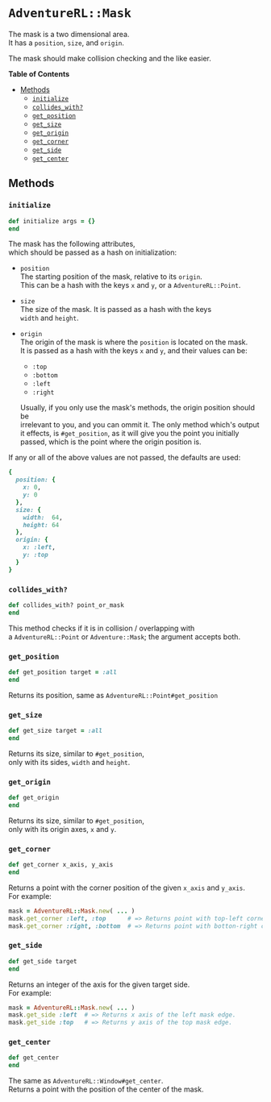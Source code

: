 # `AdventureRL::Mask`
The mask is a two dimensional area.  
It has a `position`, `size`, and `origin`.

The mask should make collision checking and the like easier.

__Table of Contents__
- [Methods](#methods)
  - [`initialize`](#initialize)
  - [`collides_with?`](#collideswith)
  - [`get_position`](#getposition)
  - [`get_size`](#getsize)
  - [`get_origin`](#getorigin)
  - [`get_corner`](#getcorner)
  - [`get_side`](#getside)
  - [`get_center`](#getcenter)

## Methods
### `initialize`
```ruby
def initialize args = {}
end
```
The mask has the following attributes,  
which should be passed as a hash on initialization:

- `position`  
  The starting position of the mask, relative to its `origin`.  
  This can be a hash with the keys `x` and `y`, or a `AdventureRL::Point`.
- `size`  
  The size of the mask. It is passed as a hash with the keys  
  `width` and `height`.
- `origin`  
  The origin of the mask is where the `position` is located on the mask.  
  It is passed as a hash with the keys `x` and `y`, and their values can be:
  - `:top`
  - `:bottom`
  - `:left`
  - `:right`

  Usually, if you only use the mask's methods, the origin position should be  
  irrelevant to you, and you can ommit it. The only method which's output  
  it effects, is `#get_position`, as it will give you the point you initially  
  passed, which is the point where the origin position is.

If any or all of the above values are not passed, the defaults are used:
```ruby
{
  position: {
    x: 0,
    y: 0
  },
  size: {
    width:  64,
    height: 64
  },
  origin: {
    x: :left,
    y: :top
  }
}
```

### `collides_with?`
```ruby
def collides_with? point_or_mask
end
```
This method checks if it is in collision / overlapping with  
a `AdventureRL::Point` or `Adventure::Mask`; the argument accepts both.

### `get_position`
```ruby
def get_position target = :all
end
```
Returns its position, same as `AdventureRL::Point#get_position`

### `get_size`
```ruby
def get_size target = :all
end
```
Returns its size, similar to `#get_position`,  
only with its sides, `width` and `height`.

### `get_origin`
```ruby
def get_origin
end
```
Returns its size, similar to `#get_position`,  
only with its origin axes, `x` and `y`.

### `get_corner`
```ruby
def get_corner x_axis, y_axis
end
```
Returns a point with the corner position of the given `x_axis` and `y_axis`.  
For example:
```ruby
mask = AdventureRL::Mask.new( ... )
mask.get_corner :left, :top      # => Returns point with top-left corner position.
mask.get_corner :right, :bottom  # => Returns point with botton-right corner position.
```

### `get_side`
```ruby
def get_side target
end
```
Returns an integer of the axis for the given target side.  
For example:
```ruby
mask = AdventureRL::Mask.new( ... )
mask.get_side :left  # => Returns x axis of the left mask edge.
mask.get_side :top   # => Returns y axis of the top mask edge.
```

### `get_center`
```ruby
def get_center
end
```
The same as `AdventureRL::Window#get_center`.  
Returns a point with the position of the center of the mask.
